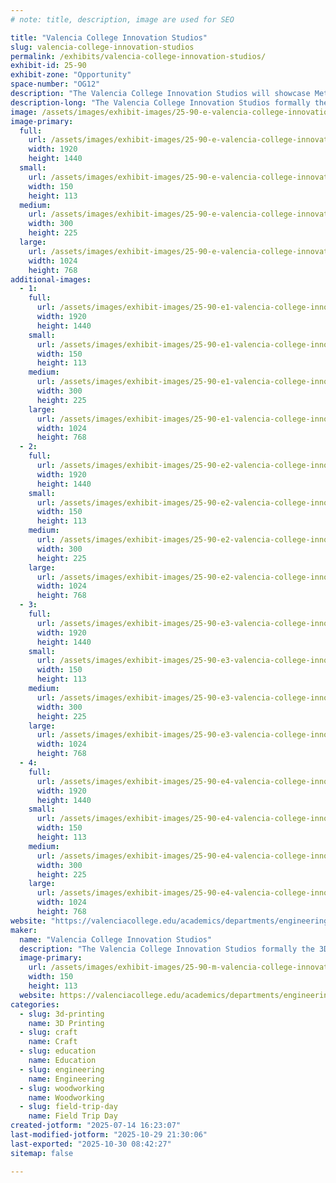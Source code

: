```yaml
---
# note: title, description, image are used for SEO

title: "Valencia College Innovation Studios"
slug: valencia-college-innovation-studios
permalink: /exhibits/valencia-college-innovation-studios/
exhibit-id: 25-90
exhibit-zone: "Opportunity"
space-number: "OG12"
description: "The Valencia College Innovation Studios will showcase Metal/Plastic/Wood student projects."
description-long: "The Valencia College Innovation Studios formally the 3D Printing Studio will showcase Metal/Plastic/Wood student projects that were made in the new Innovation Studios located at the West Campus. Do not worry we will continue to bring old favorites like the 3D printed violins for attendees to play as well. Visit our table and talk to faculty or the students who made the projects in the Built Environment and Engineering programs. Learn about what the Built Environment and the School of Engineering, Technology, and Advanced Manufacturing (ETAM) has to offer."
image: /assets/images/exhibit-images/25-90-e-valencia-college-innovation-studios-presentation-1027-300x225.jpg
image-primary: 
  full:
    url: /assets/images/exhibit-images/25-90-e-valencia-college-innovation-studios-presentation-1027-full.jpg
    width: 1920
    height: 1440
  small:
    url: /assets/images/exhibit-images/25-90-e-valencia-college-innovation-studios-presentation-1027-150x113.jpg
    width: 150
    height: 113
  medium:
    url: /assets/images/exhibit-images/25-90-e-valencia-college-innovation-studios-presentation-1027-300x225.jpg
    width: 300
    height: 225
  large:
    url: /assets/images/exhibit-images/25-90-e-valencia-college-innovation-studios-presentation-1027-1024x768.jpg
    width: 1024
    height: 768
additional-images: 
  - 1:
    full:
      url: /assets/images/exhibit-images/25-90-e1-valencia-college-innovation-studios-thumbnail-img-0561-full.jpg
      width: 1920
      height: 1440
    small:
      url: /assets/images/exhibit-images/25-90-e1-valencia-college-innovation-studios-thumbnail-img-0561-150x113.jpg
      width: 150
      height: 113
    medium:
      url: /assets/images/exhibit-images/25-90-e1-valencia-college-innovation-studios-thumbnail-img-0561-300x225.jpg
      width: 300
      height: 225
    large:
      url: /assets/images/exhibit-images/25-90-e1-valencia-college-innovation-studios-thumbnail-img-0561-1024x768.jpg
      width: 1024
      height: 768
  - 2:
    full:
      url: /assets/images/exhibit-images/25-90-e2-valencia-college-innovation-studios-thumbnail-img-0219-full.jpg
      width: 1920
      height: 1440
    small:
      url: /assets/images/exhibit-images/25-90-e2-valencia-college-innovation-studios-thumbnail-img-0219-150x113.jpg
      width: 150
      height: 113
    medium:
      url: /assets/images/exhibit-images/25-90-e2-valencia-college-innovation-studios-thumbnail-img-0219-300x225.jpg
      width: 300
      height: 225
    large:
      url: /assets/images/exhibit-images/25-90-e2-valencia-college-innovation-studios-thumbnail-img-0219-1024x768.jpg
      width: 1024
      height: 768
  - 3:
    full:
      url: /assets/images/exhibit-images/25-90-e3-valencia-college-innovation-studios-thumbnail-img-0254-full.jpg
      width: 1920
      height: 1440
    small:
      url: /assets/images/exhibit-images/25-90-e3-valencia-college-innovation-studios-thumbnail-img-0254-150x113.jpg
      width: 150
      height: 113
    medium:
      url: /assets/images/exhibit-images/25-90-e3-valencia-college-innovation-studios-thumbnail-img-0254-300x225.jpg
      width: 300
      height: 225
    large:
      url: /assets/images/exhibit-images/25-90-e3-valencia-college-innovation-studios-thumbnail-img-0254-1024x768.jpg
      width: 1024
      height: 768
  - 4:
    full:
      url: /assets/images/exhibit-images/25-90-e4-valencia-college-innovation-studios-thumbnail-img-4406-full.jpg
      width: 1920
      height: 1440
    small:
      url: /assets/images/exhibit-images/25-90-e4-valencia-college-innovation-studios-thumbnail-img-4406-150x113.jpg
      width: 150
      height: 113
    medium:
      url: /assets/images/exhibit-images/25-90-e4-valencia-college-innovation-studios-thumbnail-img-4406-300x225.jpg
      width: 300
      height: 225
    large:
      url: /assets/images/exhibit-images/25-90-e4-valencia-college-innovation-studios-thumbnail-img-4406-1024x768.jpg
      width: 1024
      height: 768
website: "https://valenciacollege.edu/academics/departments/engineering/index.php"
maker: 
  name: "Valencia College Innovation Studios"
  description: "The Valencia College Innovation Studios formally the 3D Printing Studio will show Metal/Plastic/Wood student projects that were made in the new Innovation Studios located at the West Campus. Do not worry we will continue to bring old favorites like the 3D printed violins for attendees to play as well. Visit our table and talk to faculty or the students who made the projects in the Built Environment and Engineering programs. Learn about what the Built Environment and the School of Engineering, Technology, and Advanced Manufacturing (ETAM) has to offer."
  image-primary:
    url: /assets/images/exhibit-images/25-90-m-valencia-college-innovation-studios-presentation-300x225.jpg
    width: 150
    height: 113
  website: https://valenciacollege.edu/academics/departments/engineering/index.php
categories: 
  - slug: 3d-printing
    name: 3D Printing
  - slug: craft
    name: Craft
  - slug: education
    name: Education
  - slug: engineering
    name: Engineering
  - slug: woodworking
    name: Woodworking
  - slug: field-trip-day
    name: Field Trip Day
created-jotform: "2025-07-14 16:23:07"
last-modified-jotform: "2025-10-29 21:30:06"
last-exported: "2025-10-30 08:42:27"
sitemap: false

---
```

